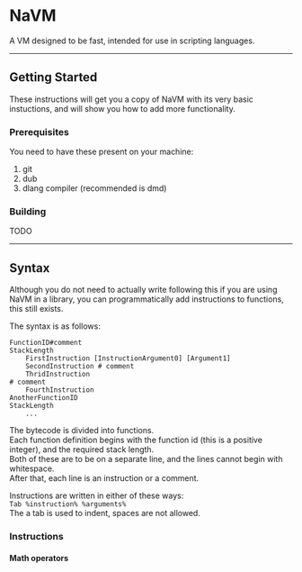 # NaVM
A VM designed to be fast, intended for use in scripting languages.

---

## Getting Started
These instructions will get you a copy of NaVM with its very basic instuctions, and will show you how to add more functionality.

### Prerequisites
You need to have these present on your machine:

1. git
2. dub 
3. dlang compiler (recommended is dmd)

### Building
TODO

---

## Syntax
Although you do not need to actually write following this if you are using NaVM in a library, you can programmatically add instructions to functions, this still exists.  

The syntax is as follows:
```
FunctionID#comment
StackLength
	FirstInstruction [InstructionArgument0] [Argument1]
	SecondInstruction # comment
	ThridInstruction
# comment
	FourthInstruction
AnotherFunctionID
StackLength
	...

```

The bytecode is divided into functions.  
Each function definition begins with the function id (this is a positive integer), and the required stack length.  
Both of these are to be on a separate line, and the lines cannot begin with whitespace.  
After that, each line is an instruction or a comment.  

Instructions are written in either of these ways:  
`Tab %instruction% %arguments%`  
The a tab is used to indent, spaces are not allowed.

### Instructions

#### Math operators
